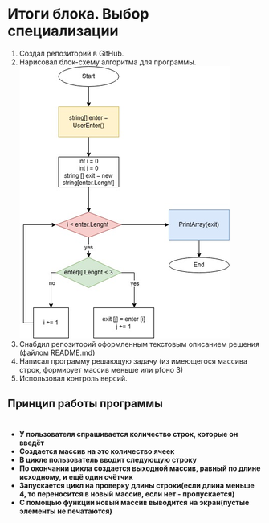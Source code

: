 # Итоги блока. Выбор специализации
1. Создал репозиторий в GitHub.
2. Нарисовал блок-схему алгоритма для программы.
![](1.jpg)
3. Снабдил репозиторий оформленным текстовым описанием решения (файлом README.md)
4. Написал программу решающую задачу (из имеющегося массива строк, формирует массив меньше или рfоно 3)
5. Использовал контроль версий.



## Принцип работы программы
#

* **У пользователя спрашивается количество строк, которые он введёт**
* **Создается массив на это количество ячеек**
* **В цикле пользователь вводит следующую строку**
* **По окончании цикла создается выходной массив, равный по длине исходному, и ещё один счётчик**
* **Запускается цикл на проверку длины строки(если длина меньше 4, то переносится в новый массив, если нет - пропускается)**
* **С помощью функции новый массив выводится на экран(пустые элементы не печатаются)**